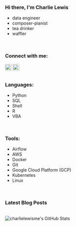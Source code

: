 ### Hi there, I'm Charlie Lewis
- data engineer
- composer-pianist
- tea drinker
- waffler

<br />

### Connect with me:
<!-- [<img align="left" alt="charlielewis.me" width="22px" src="https://raw.githubusercontent.com/iconic/open-iconic/master/svg/globe.svg" />][website] -->
[<img align="left" alt="charlielewisme | Twitter" width="22px" src="https://cdn.jsdelivr.net/npm/simple-icons@v3/icons/twitter.svg" />][twitter]
[<img align="left" alt="charlielewisme | LinkedIn" width="22px" src="https://cdn.jsdelivr.net/npm/simple-icons@v3/icons/linkedin.svg" />][linkedin]


<br />
<br />

### Languages:

- Python
- SQL
- Shell
- R
- VBA
<br />

### Tools:
- Airflow
- AWS
- Docker
- Git
- Google Cloud Platform (GCP)
- Kubernetes
- Linux
<br />

### Latest Blog Posts
<!-- BLOG-POST-LIST:START -->
<!-- BLOG-POST-LIST:END -->

<br />

<img align="left" alt="charlielewisme's GitHub Stats" src="https://github-readme-stats.codestackr.vercel.app/api?username=charlielewisme&show_icons=true&hide_border=true" />

[website]: https://charlielewis.me/
[twitter]: https://twitter.com/charlielewisme
[linkedin]: https://linkedin.com/in/charlielewisme
